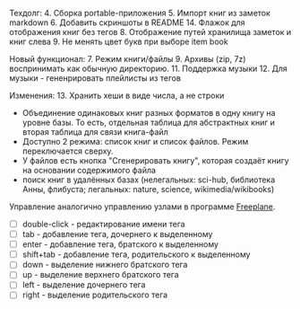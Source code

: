 Техдолг:
4. Сборка portable-приложения
5. Импорт книг из заметок markdown
6. Добавить скриншоты в README
14. Флажок для отображения книг без тегов
8. Отображение путей хранилища заметок и книг слева
9. Не менять цвет букв при выборе item book

Новый функционал:
7. Режим книги/файлы
9. Архивы (zip, 7z) воспринимать как обычную директорию.
11. Поддержка музыки
12. Для музыки - гененрировать плейлисты из тегов

Изменения:
13. Хранить хеши в виде числа, а не строки


- Объединение одинаковых книг разных форматов в одну книгу на уровне базы. То есть, отдельная таблица для абстрактных книг и вторая таблица для связи книга-файл
- Доступно 2 режима: список книг и список файлов. Режим переключается сверху.
- У файлов есть кнопка "Сгенерировать книгу", которая создаёт книгу на основании содержимого файла
- поиск книг в удалённых базах (нелегальных: sci-hub, библиотека Анны, флибуста; легальных: nature, science, wikimedia/wikibooks)


Управление аналогично управлению узлами в программе [Freeplane](https://github.com/freeplane/freeplane).

- [ ] double-click - редактирование имени тега
- [ ] tab - добавление тега, дочернего к выделенному
- [ ] enter - добавление тега, братского к выделенному
- [ ] shift+tab - добавление тега, родительского к выделенному
- [ ] down - выделение нижнего братского тега
- [ ] up - выделение верхнего братского тега
- [ ] left - выделение дочернего тега
- [ ] right - выделение родительского тега